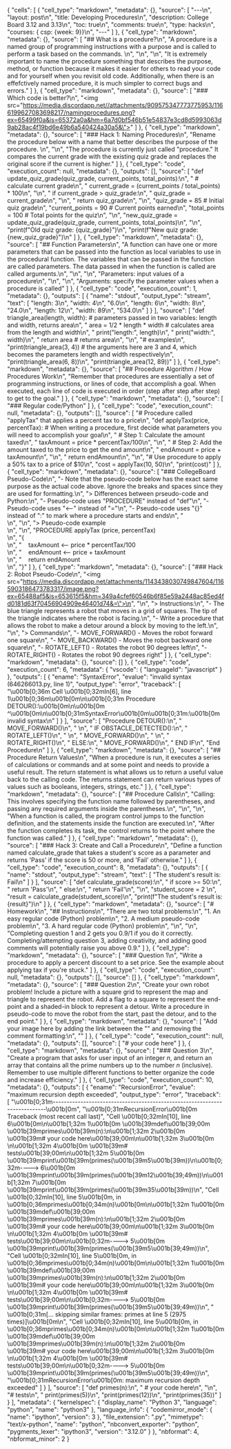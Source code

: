 {
 "cells": [
  {
   "cell_type": "markdown",
   "metadata": {},
   "source": [
    "---\n",
    "layout: post\n",
    "title: Developing Procedures\n",
    "description: College Board 3.12 and 3.13\n",
    "toc: true\n",
    "comments: true\n",
    "type: hacks\n",
    "courses: { csp: {week: 9}}\n",
    "---"
   ]
  },
  {
   "cell_type": "markdown",
   "metadata": {},
   "source": [
    "## What is a procedure?\n",
    "A procedure is a named group of programming instructions with a purpose and is called to perform a task based on the commands. \n",
    "\n",
    "\n",
    "It is extremely important to name the procedure something that describes the purpose, method, or function because it makes it easier for others to read your code and for yourself when you revisit old code. Additionally, when there is an effefctively named procedure, it is much simpler to correct bugs and errors."
   ]
  },
  {
   "cell_type": "markdown",
   "metadata": {},
   "source": [
    "### Which code is better?\n",
    "<img src=\"https://media.discordapp.net//attachments/909575347773775953/1166199627083698217/namingprocedures.png?ex=65499f0a&is=65372a0a&hm=6a7d0bf546b51e54837e3cd8d5993063d9ab28ac4f19bd6e49b6a540424a30a5&\">"
   ]
  },
  {
   "cell_type": "markdown",
   "metadata": {},
   "source": [
    "### Hack 1: Naming Procedures\n",
    "Rename the procedure below with a name that better describes the purpose of the procedure. \n",
    "\n",
    "The procedure is currently just called \"procedure.\" It compares the current grade with the existing quiz grade and replaces the original score if the current is higher."
   ]
  },
  {
   "cell_type": "code",
   "execution_count": null,
   "metadata": {},
   "outputs": [],
   "source": [
    "def update_quiz_grade(quiz_grade, current_points, total_points):\n",
    "    # calculate current grade\n",
    "    current_grade = (current_points / total_points) * 100\n",
    "\n",
    "    if current_grade > quiz_grade:\n",
    "        quiz_grade = current_grade\n",
    "\n",
    "    return quiz_grade\n",
    "\n",
    "quiz_grade = 85  # Initial quiz grade\n",
    "current_points = 90  # Current points earned\n",
    "total_points = 100  # Total points for the quiz\n",
    "\n",
    "new_quiz_grade = update_quiz_grade(quiz_grade, current_points, total_points)\n",
    "\n",
    "print(f\"Old quiz grade: {quiz_grade}\")\n",
    "print(f\"New quiz grade: {new_quiz_grade}\")\n"
   ]
  },
  {
   "cell_type": "markdown",
   "metadata": {},
   "source": [
    "## Function Parameters\n",
    "A function can have one or more parameters that can be passed into the function as local variables to use in the procedural function. The variables that can be passed in the function are called parameters. The data passed in when the function is called are called arguments.\n",
    "\n",
    "\n",
    "Parameters: input values of a procedure\n",
    "\n",
    "\n",
    "Arguments: specify the parameter values when a procedure is called"
   ]
  },
  {
   "cell_type": "code",
   "execution_count": 1,
   "metadata": {},
   "outputs": [
    {
     "name": "stdout",
     "output_type": "stream",
     "text": [
      "length: 3\n",
      "width: 4\n",
      "6.0\n",
      "length: 6\n",
      "width: 8\n",
      "24.0\n",
      "length: 12\n",
      "width: 89\n",
      "534.0\n"
     ]
    }
   ],
   "source": [
    "def triangle_area(length, width): # parameters passed in two variables: length and width, returns area\n",
    "    area = 1/2 * length * width # calculates area from the length and width\n",
    "    print(\"length:\", length)\n",
    "    print(\"width:\", width)\n",
    "    return area # returns area\n",
    "\n",
    "# examples\n",
    "print(triangle_area(3, 4)) # the arguments here are 3 and 4, which becomes the parameters length and width respectively\n",
    "print(triangle_area(6, 8))\n",
    "print(triangle_area(12, 89))"
   ]
  },
  {
   "cell_type": "markdown",
   "metadata": {},
   "source": [
    "## Procedure Algorithm / How Procedures Work\n",
    "Remember that procedures are essentially a set of programming instructions, or lines of code, that accomplish a goal. When executed, each line of code is executed in order (step after step after step) to get to the goal."
   ]
  },
  {
   "cell_type": "markdown",
   "metadata": {},
   "source": [
    "### Regular code/Python"
   ]
  },
  {
   "cell_type": "code",
   "execution_count": null,
   "metadata": {},
   "outputs": [],
   "source": [
    "# Procedure called \"applyTax\" that applies a percent tax to a price\n",
    "def applyTax(price, percentTax): # When writing a procedure, first decide what parameters you will need to accomplish your goal\n",
    "    # Step 1: Calculate the amount taxed\n",
    "    taxAmount = price * percentTax/100\n",
    "\n",
    "    # Step 2: Add the amount taxed to the price to get the end amount\n",
    "    endAmount = price + taxAmount\n",
    "\n",
    "    return endAmount\n",
    "\n",
    "# Use procedure to apply a 50% tax to a price of $10\n",
    "cost = applyTax(10, 50)\n",
    "print(cost)"
   ]
  },
  {
   "cell_type": "markdown",
   "metadata": {},
   "source": [
    "### CollegeBoard Pseudo-Code\n",
    "- Note that the pseudo-code below has the exact same purpose as the actual code above. Ignore the breaks and spaces since they are used for formatting.\n",
    "> Differences between prseudo-code and Python:\n",
    "- Pseudo-code uses \"PROCEDURE\" instead of \"def\"\n",
    "- Pseudo-code uses \"<--\" instead of \"=\"\n",
    "- Pseudo-code uses \"{}\" instead of \":\" to mark where a procedure starts and ends\n",
    "<br>\n",
    "\n",
    "> Pseudo-code example <br>\n",
    "\n",
    "PROCEDURE applyTax (price, percentTax) <br>\n",
    "{ <br>\n",
    "&nbsp;&nbsp;&nbsp;&nbsp;taxAmount <-- price * percentTax/100 <br>\n",
    "&nbsp;&nbsp;&nbsp;&nbsp;endAmount <-- price + taxAmount <br>\n",
    "&nbsp;&nbsp;&nbsp;&nbsp;return endAmount <br>\n",
    "}"
   ]
  },
  {
   "cell_type": "markdown",
   "metadata": {},
   "source": [
    "### Hack 2: Robot Pseudo-Code\n",
    "<img src=\"https://media.discordapp.net/attachments/1143438030749847604/1165903186473783317/image.png?ex=65488af5&is=653615f5&hm=349a4cfef60546b6f85e59a2448ac85ed4fd0181d63f70456904909e46401d74&=\">\n",
    "\n",
    "> Instructions:\n",
    "- The blue triangle represents a robot that moves in a grid of squares. The tip of the triangle indicates where the robot is facing.\n",
    "- Write a procedure that allows the robot to make a detour around a block by moving to the left.\n",
    "\n",
    "> Commands\n",
    "- MOVE_FORWARD() - Moves the robot forward one square\n",
    "- MOVE_BACKWARD() - Moves the robot backward one square\n",
    "- ROTATE_LEFT() - Rotates the robot 90 degrees left\n",
    "- ROTATE_RIGHT() - Rotates the robot 90 degrees right"
   ]
  },
  {
   "cell_type": "markdown",
   "metadata": {},
   "source": []
  },
  {
   "cell_type": "code",
   "execution_count": 6,
   "metadata": {
    "vscode": {
     "languageId": "javascript"
    }
   },
   "outputs": [
    {
     "ename": "SyntaxError",
     "evalue": "invalid syntax (646266013.py, line 1)",
     "output_type": "error",
     "traceback": [
      "\u001b[0;36m  Cell \u001b[0;32mIn[6], line 1\u001b[0;36m\u001b[0m\n\u001b[0;31m    Procedure DETOUR():\u001b[0m\n\u001b[0m              ^\u001b[0m\n\u001b[0;31mSyntaxError\u001b[0m\u001b[0;31m:\u001b[0m invalid syntax\n"
     ]
    }
   ],
   "source": [
    "Procedure DETOUR():\n",
    "    MOVE_FORWARD()\n",
    "    \n",
    "    IF OBSTACLE_DETECTED():\n",
    "        ROTATE_LEFT()\n",
    "        \n",
    "        MOVE_FORWARD()\n",
    "        \n",
    "        ROTATE_RIGHT()\n",
    "    ELSE:\n",
    "        MOVE_FORWARD()\n",
    "    END IF\n",
    "End Procedure\n"
   ]
  },
  {
   "cell_type": "markdown",
   "metadata": {},
   "source": [
    "## Procedure Return Values\n",
    "When a procedure is run, it executes a series of calculations or commands and at some point and needs to provide a useful result. The return statement is what allows us to return a useful value back to the calling code. The returns statement can return various types of values such as booleans, integers, strings, etc."
   ]
  },
  {
   "cell_type": "markdown",
   "metadata": {},
   "source": [
    "## Procedure Calls\n",
    "Calling: This involves specifying the function name followed by parentheses, and passing any required arguments inside the parentheses.\n",
    "\n",
    "\n",
    "When a function is called, the program control jumps to the function definition, and the statements inside the function are executed.\n",
    "After the function completes its task, the control returns to the point where the function was called."
   ]
  },
  {
   "cell_type": "markdown",
   "metadata": {},
   "source": [
    "### Hack 3: Create and Call a Procedure\n",
    "Define a function named calculate_grade that takes a student's score as a parameter and returns 'Pass' if the score is 50 or more, and 'Fail' otherwise."
   ]
  },
  {
   "cell_type": "code",
   "execution_count": 8,
   "metadata": {},
   "outputs": [
    {
     "name": "stdout",
     "output_type": "stream",
     "text": [
      "The student's result is: Fail\n"
     ]
    }
   ],
   "source": [
    "def calculate_grade(score):\n",
    "    if score >= 50:\n",
    "        return 'Pass'\n",
    "    else:\n",
    "        return 'Fail'\n",
    "\n",
    "student_score = 2 \n",
    "result = calculate_grade(student_score)\n",
    "print(f\"The student's result is: {result}\")\n"
   ]
  },
  {
   "cell_type": "markdown",
   "metadata": {},
   "source": [
    "# Homework\n",
    "## Instructions\n",
    "There are two total problems:\n",
    "1.  An easy regular code (Python) problem\n",
    "2.  A medium pseudo-code problem\n",
    "3. A hard regular code (Python) problem\n",
    "\n",
    "\n",
    "Completing question 1 and 2 gets you 0.9/1 if you do it correctly. Completing/attempting question 3, adding creativity, and adding good comments will potentially raise you above 0.9."
   ]
  },
  {
   "cell_type": "markdown",
   "metadata": {},
   "source": [
    "### Question 1\n",
    "Write a procedure to apply a percent discount to a set price. See the example about applying tax if you're stuck."
   ]
  },
  {
   "cell_type": "code",
   "execution_count": null,
   "metadata": {},
   "outputs": [],
   "source": []
  },
  {
   "cell_type": "markdown",
   "metadata": {},
   "source": [
    "### Question 2\n",
    "Create your own robot problem! Include a picture with a square grid to represent the map and triangle to represent the robot. Add a flag to a square to represent the end-point and a shaded-in block to represent a detour. Write a procedure in pseudo-code to move the robot from the start, past the detour, and to the end point."
   ]
  },
  {
   "cell_type": "markdown",
   "metadata": {},
   "source": [
    "Add your image here by adding the link between the \"\" and removing the comment formatting:\n",
    "<!-- <img src=\"\"> -->"
   ]
  },
  {
   "cell_type": "code",
   "execution_count": null,
   "metadata": {},
   "outputs": [],
   "source": [
    "# your code here"
   ]
  },
  {
   "cell_type": "markdown",
   "metadata": {},
   "source": [
    "### Question 3\n",
    "Create a program that asks for user input of an integer *n*, and return an array that contains all the prime numbers up to the number *n* (inclusive). Remember to use multiple different functions to better organize the code and increase efficiency."
   ]
  },
  {
   "cell_type": "code",
   "execution_count": 10,
   "metadata": {},
   "outputs": [
    {
     "ename": "RecursionError",
     "evalue": "maximum recursion depth exceeded",
     "output_type": "error",
     "traceback": [
      "\u001b[0;31m---------------------------------------------------------------------------\u001b[0m",
      "\u001b[0;31mRecursionError\u001b[0m                            Traceback (most recent call last)",
      "Cell \u001b[0;32mIn[10], line 6\u001b[0m\n\u001b[1;32m      1\u001b[0m \u001b[39mdef\u001b[39;00m \u001b[39mprimes\u001b[39m(n):\n\u001b[1;32m      2\u001b[0m   \u001b[39m# your code here\u001b[39;00m\n\u001b[1;32m      3\u001b[0m \n\u001b[1;32m      4\u001b[0m \u001b[39m# tests\u001b[39;00m\n\u001b[1;32m      5\u001b[0m   \u001b[39mprint\u001b[39m(primes(\u001b[39m5\u001b[39m))\n\u001b[0;32m----> 6\u001b[0m \u001b[39mprint\u001b[39m(primes(\u001b[39m12\u001b[39;49m))\n\u001b[1;32m      7\u001b[0m \u001b[39mprint\u001b[39m(primes(\u001b[39m35\u001b[39m))\n",
      "Cell \u001b[0;32mIn[10], line 5\u001b[0m, in \u001b[0;36mprimes\u001b[0;34m(n)\u001b[0m\n\u001b[1;32m      1\u001b[0m \u001b[39mdef\u001b[39;00m \u001b[39mprimes\u001b[39m(n):\n\u001b[1;32m      2\u001b[0m   \u001b[39m# your code here\u001b[39;00m\n\u001b[1;32m      3\u001b[0m \n\u001b[1;32m      4\u001b[0m \u001b[39m# tests\u001b[39;00m\n\u001b[0;32m----> 5\u001b[0m   \u001b[39mprint\u001b[39m(primes(\u001b[39m5\u001b[39;49m))\n",
      "Cell \u001b[0;32mIn[10], line 5\u001b[0m, in \u001b[0;36mprimes\u001b[0;34m(n)\u001b[0m\n\u001b[1;32m      1\u001b[0m \u001b[39mdef\u001b[39;00m \u001b[39mprimes\u001b[39m(n):\n\u001b[1;32m      2\u001b[0m   \u001b[39m# your code here\u001b[39;00m\n\u001b[1;32m      3\u001b[0m \n\u001b[1;32m      4\u001b[0m \u001b[39m# tests\u001b[39;00m\n\u001b[0;32m----> 5\u001b[0m   \u001b[39mprint\u001b[39m(primes(\u001b[39m5\u001b[39;49m))\n",
      "    \u001b[0;31m[... skipping similar frames: primes at line 5 (2975 times)]\u001b[0m\n",
      "Cell \u001b[0;32mIn[10], line 5\u001b[0m, in \u001b[0;36mprimes\u001b[0;34m(n)\u001b[0m\n\u001b[1;32m      1\u001b[0m \u001b[39mdef\u001b[39;00m \u001b[39mprimes\u001b[39m(n):\n\u001b[1;32m      2\u001b[0m   \u001b[39m# your code here\u001b[39;00m\n\u001b[1;32m      3\u001b[0m \n\u001b[1;32m      4\u001b[0m \u001b[39m# tests\u001b[39;00m\n\u001b[0;32m----> 5\u001b[0m   \u001b[39mprint\u001b[39m(primes(\u001b[39m5\u001b[39;49m))\n",
      "\u001b[0;31mRecursionError\u001b[0m: maximum recursion depth exceeded"
     ]
    }
   ],
   "source": [
    "def primes(n):\n",
    "  # your code here\n",
    "\n",
    "# tests\n",
    "  print(primes(5))\n",
    "print(primes(12))\n",
    "print(primes(35))"
   ]
  }
 ],
 "metadata": {
  "kernelspec": {
   "display_name": "Python 3",
   "language": "python",
   "name": "python3"
  },
  "language_info": {
   "codemirror_mode": {
    "name": "ipython",
    "version": 3
   },
   "file_extension": ".py",
   "mimetype": "text/x-python",
   "name": "python",
   "nbconvert_exporter": "python",
   "pygments_lexer": "ipython3",
   "version": "3.12.0"
  }
 },
 "nbformat": 4,
 "nbformat_minor": 2
}
